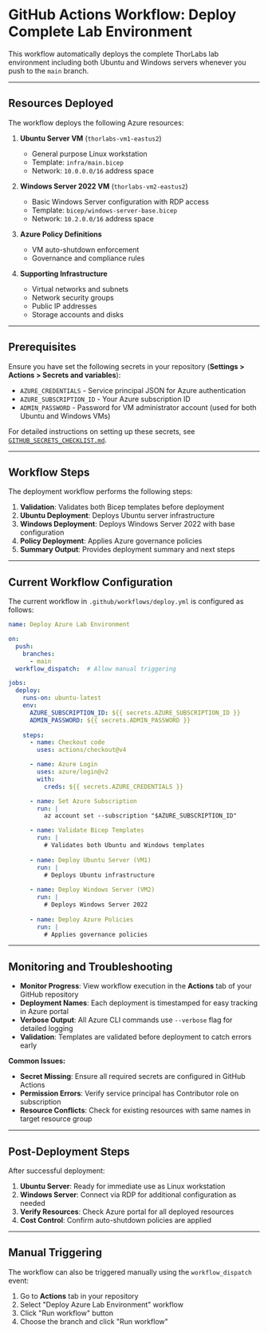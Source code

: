 # GitHub Actions Workflow: Deploy Complete Lab Environment

This workflow automatically deploys the complete ThorLabs lab environment including both Ubuntu and Windows servers whenever you push to the `main` branch.

---

## Resources Deployed

The workflow deploys the following Azure resources:

1. **Ubuntu Server VM** (`thorlabs-vm1-eastus2`)
   - General purpose Linux workstation
   - Template: `infra/main.bicep`
   - Network: `10.0.0.0/16` address space

2. **Windows Server 2022 VM** (`thorlabs-vm2-eastus2`)
   - Basic Windows Server configuration with RDP access
   - Template: `bicep/windows-server-base.bicep`
   - Network: `10.2.0.0/16` address space

3. **Azure Policy Definitions**
   - VM auto-shutdown enforcement
   - Governance and compliance rules

4. **Supporting Infrastructure**
   - Virtual networks and subnets
   - Network security groups
   - Public IP addresses
   - Storage accounts and disks

---

## Prerequisites

Ensure you have set the following secrets in your repository (**Settings > Actions > Secrets and variables**):
- `AZURE_CREDENTIALS` - Service principal JSON for Azure authentication
- `AZURE_SUBSCRIPTION_ID` - Your Azure subscription ID
- `ADMIN_PASSWORD` - Password for VM administrator account (used for both Ubuntu and Windows VMs)

For detailed instructions on setting up these secrets, see [`GITHUB_SECRETS_CHECKLIST.md`](GITHUB_SECRETS_CHECKLIST.md).

---

## Workflow Steps

The deployment workflow performs the following steps:

1. **Validation**: Validates both Bicep templates before deployment
2. **Ubuntu Deployment**: Deploys Ubuntu server infrastructure
3. **Windows Deployment**: Deploys Windows Server 2022 with base configuration
4. **Policy Deployment**: Applies Azure governance policies
5. **Summary Output**: Provides deployment summary and next steps

---

## Current Workflow Configuration

The current workflow in `.github/workflows/deploy.yml` is configured as follows:

```yaml
name: Deploy Azure Lab Environment

on:
  push:
    branches:
      - main
  workflow_dispatch:  # Allow manual triggering

jobs:
  deploy:
    runs-on: ubuntu-latest
    env:
      AZURE_SUBSCRIPTION_ID: ${{ secrets.AZURE_SUBSCRIPTION_ID }}
      ADMIN_PASSWORD: ${{ secrets.ADMIN_PASSWORD }}
      
    steps:
      - name: Checkout code
        uses: actions/checkout@v4

      - name: Azure Login
        uses: azure/login@v2
        with:
          creds: ${{ secrets.AZURE_CREDENTIALS }}

      - name: Set Azure Subscription
        run: |
          az account set --subscription "$AZURE_SUBSCRIPTION_ID"

      - name: Validate Bicep Templates
        run: |
          # Validates both Ubuntu and Windows templates
          
      - name: Deploy Ubuntu Server (VM1)
        run: |
          # Deploys Ubuntu infrastructure
          
      - name: Deploy Windows Server (VM2)
        run: |
          # Deploys Windows Server 2022
          
      - name: Deploy Azure Policies
        run: |
          # Applies governance policies
```

---

## Monitoring and Troubleshooting

- **Monitor Progress**: View workflow execution in the **Actions** tab of your GitHub repository
- **Deployment Names**: Each deployment is timestamped for easy tracking in Azure portal
- **Verbose Output**: All Azure CLI commands use `--verbose` flag for detailed logging
- **Validation**: Templates are validated before deployment to catch errors early

**Common Issues:**
- **Secret Missing**: Ensure all required secrets are configured in GitHub Actions
- **Permission Errors**: Verify service principal has Contributor role on subscription
- **Resource Conflicts**: Check for existing resources with same names in target resource group

---

## Post-Deployment Steps

After successful deployment:

1. **Ubuntu Server**: Ready for immediate use as Linux workstation
2. **Windows Server**: Connect via RDP for additional configuration as needed
3. **Verify Resources**: Check Azure portal for all deployed resources
4. **Cost Control**: Confirm auto-shutdown policies are applied

---

## Manual Triggering

The workflow can also be triggered manually using the `workflow_dispatch` event:
1. Go to **Actions** tab in your repository
2. Select "Deploy Azure Lab Environment" workflow
3. Click "Run workflow" button
4. Choose the branch and click "Run workflow"
